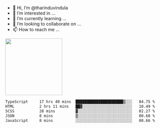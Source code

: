 - 👋 Hi, I’m @tharinduvindula
- 👀 I’m interested in ...
- 🌱 I’m currently learning ...
- 💞️ I’m looking to collaborate on ...
- 📫 How to reach me ...

<!---
tharinduvindula/tharinduvindula is a ✨ special ✨ repository because its `README.md` (this file) appears on your GitHub profile.
You can click the Preview link to take a look at your changes.
--->

<img height="180em" src="https://github-readme-stats.vercel.app/api?username=tharinduvindula&show_icons=true&hide_border=false&&count_private=true&include_all_commits=true" />


<!--START_SECTION:waka-->

```txt
TypeScript     17 hrs 40 mins  █████████████████████▒░░░   84.75 %
HTML           2 hrs 11 mins   ██▓░░░░░░░░░░░░░░░░░░░░░░   10.49 %
SCSS           28 mins         ▓░░░░░░░░░░░░░░░░░░░░░░░░   02.27 %
JSON           8 mins          ▒░░░░░░░░░░░░░░░░░░░░░░░░   00.68 %
JavaScript     8 mins          ░░░░░░░░░░░░░░░░░░░░░░░░░   00.66 %
```

<!--END_SECTION:waka-->
